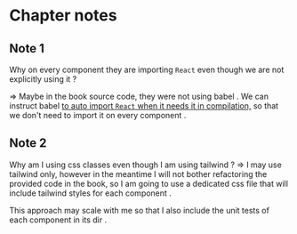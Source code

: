 # Chapter notes

## Note 1
Why on every component they are importing `React` even though we are not explicitly using it ?  

=> Maybe in the book source code, they were not using babel . We can instruct babel [to auto import `React` when it needs it in compilation,](https://babeljs.io/docs/babel-preset-react#options) so that we don't need to import it on every component . 

## Note 2 
Why am I using css classes even though I am using tailwind ?
=> I may use tailwind only, however in the meantime I will not bother refactoring the provided code in the book, so I am going to use a dedicated css file that will include tailwind styles for each component .   

This approach may scale with me so that I also include the unit tests of each component in its dir .   